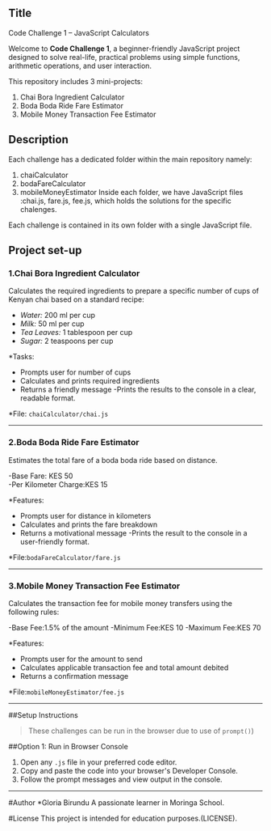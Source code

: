 ## Title
Code Challenge 1 – JavaScript Calculators 

Welcome to **Code Challenge 1**, a beginner-friendly JavaScript project designed to solve real-life, practical problems using simple functions, arithmetic operations, and user interaction.

This repository includes 3 mini-projects:

1. Chai Bora Ingredient Calculator  
2. Boda Boda Ride Fare Estimator  
3. Mobile Money Transaction Fee Estimator


## Description
Each challenge has a dedicated folder within the main repository namely:
1. chaiCalculator
2. bodaFareCalculator
3. mobileMoneyEstimator
Inside each folder, we have JavaScript files :chai.js, fare.js, fee.js, which holds the solutions for the specific chalenges.


Each challenge is contained in its own folder with a single JavaScript file.


## Project set-up

### 1.Chai Bora Ingredient Calculator

Calculates the required ingredients to prepare a specific number of cups of Kenyan chai based on a standard recipe:

- *Water:* 200 ml per cup  
- *Milk:* 50 ml per cup  
- *Tea Leaves:* 1 tablespoon per cup  
- *Sugar:* 2 teaspoons per cup  

*Tasks:
- Prompts user for number of cups
- Calculates and prints required ingredients
- Returns a friendly message
-Prints the results to the console in a clear, readable format.

 *File: `chaiCalculator/chai.js`

---

### 2.Boda Boda Ride Fare Estimator

Estimates the total fare of a boda boda ride based on distance.

-Base Fare: KES 50  
-Per Kilometer Charge:KES 15  

*Features:
- Prompts user for distance in kilometers
- Calculates and prints the fare breakdown
- Returns a motivational message
-Prints the result to the console in a user-friendly format.

 *File:`bodaFareCalculator/fare.js`

---

### 3.Mobile Money Transaction Fee Estimator

Calculates the transaction fee for mobile money transfers using the following rules:

-Base Fee:1.5% of the amount
-Minimum Fee:KES 10
-Maximum Fee:KES 70

*Features:
- Prompts user for the amount to send
- Calculates applicable transaction fee and total amount debited
- Returns a confirmation message

*File:`mobileMoneyEstimator/fee.js`

---

##Setup Instructions

> These challenges can be run in the browser due to use of `prompt()`)

##Option 1: Run in Browser Console

1. Open any `.js` file in your preferred code editor.
2. Copy and paste the code into your browser's Developer Console.
3. Follow the prompt messages and view output in the console.

---

#Author
*Gloria Birundu 
A passionate learner in Moringa School.

#License
This project is intended for education purposes.(LICENSE).




